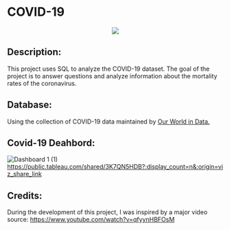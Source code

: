 # COVID-19

<!DOCTYPE html>
<p align="center">
  <a href="https://skillicons.dev">
    <img src="https://github.com/user-attachments/assets/ae9dfcbc-548a-4d1a-a4a3-397563e05d4a" />
  </a>
</p>


## Description:
This project uses SQL to analyze the COVID-19 dataset.
The goal of the project is to answer questions and analyze information about the mortality rates of the coronavirus.

## Database:
Using the collection of COVID-19 data maintained by [Our World in Data.](https://ourworldindata.org/coronavirus)

## Covid-19 Deahbord:
![Dashboard 1 (1)](https://github.com/user-attachments/assets/d05b45c4-8681-455b-8142-317eb050f836)
https://public.tableau.com/shared/3K7QN5HDB?:display_count=n&:origin=viz_share_link


## Credits: 
During the development of this project, I was inspired by a major video source:
https://www.youtube.com/watch?v=qfyynHBFOsM 
